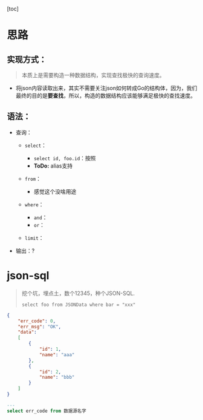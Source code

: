 [toc]

# 思路

## 实现方式：

> 本质上是需要构造一种数据结构，实现查找极快的查询速度。

- 将json内容读取出来，其实不需要关注json如何转成Go的结构体，因为，我们最终的目的是**要查找**，所以，构造的数据结构应该能够满足极快的查找速度。





## 语法：

- 查询：
  - `select`：
    - `select id, foo.id`：按照
    - **ToDo:** alias支持

  - `from`：
    - 感觉这个没啥用途

  - `where`：
    - `and`：
    - `or`：

  - `limit`：

- 输出：?



# json-sql

> 挖个坑，埋点土，数个12345，种个JSON-SQL.
>
> `select foo from JSONData where bar = "xxx"`

```json
{
    "err_code": 0,
    "err_msg": "OK",
    "data":
    [
        {
            "id": 1,
            "name": "aaa"
        },
        {
            "id": 2,
            "name": "bbb"
        }
    ]
}
```

```sql
---
select err_code from 数据源名字 
```

